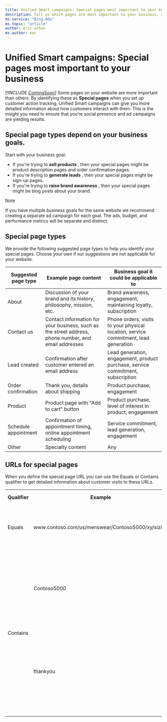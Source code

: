 ```yaml
---
title: Unified Smart campaigns: Special pages most important to your business
description: Tell us which pages are most important to your business, and we can give you specific data on customer actions on those pages.
ms.service: "Bing-Ads"
ms.topic: "article"
author: eric-urban
ms.author: eur
---
```


# Unified Smart campaigns: Special pages most important to your business

[!INCLUDE [ComingSoon](./includes/ComingSoon.md)]
Some pages on your website are more important than others. By identifying these as **Special pages** when you set up customer action tracking, Unified Smart campaigns can give you more detailed information about how customers interact with them. This is the insight you need to ensure that you’re social presence and ad campaigns are yielding results.

## Special page types depend on your business goals.

Start with your business goal:

- If you're trying to **sell products** , then your special pages might be product description pages and order confirmation pages.
- If you're trying to **generate leads** , then your special pages might be sign-up pages.
- If you're trying to **raise brand awareness** , then your special pages might be blog posts about your brand.

> [!NOTE]
> If you have multiple business goals for the same website we recommend creating a separate ad campaign for each goal. The ads, budget, and performance metrics will be separate and distinct.

## Special page types

We provide the following suggested page types to help you identify your special pages. Choose your own if our suggestions are not applicable for your website.

|Suggested page type|Example page content|Business goal it could be applicable to|
|---|---|---|
|About|Discussion of your brand and its history, philosophy, mission, etc.|Brand awareness, engagement, maintaining loyalty, subscription|
|Contact us|Contact information for your business, such as the street address, phone number, and email addresses|Phone orders, visits to your physical location, service commitment, lead generation|
|Lead created|Confirmation after customer entered an email address|Lead generation, engagement, product purchase, service commitment, subscription|
|Order confirmation|Thank you, details about shipping|Product purchase, engagement|
|Product|Product page with "Add to cart" button|Product purchase, level of interest in product, engagement|
|Schedule appointment|Confirmation of appointment timing, online appointment scheduling|Service commitment, lead generation, engagement|
|Other|Specialty content|Any|

## URLs for special pages

When you define the special page URL you can use the Equals or Contains qualifier to get detailed information about customer visits to these URLs.

<table>
  <tr>
    <th scope="col">Qualifier</th>
    <th scope="col">Example</th>
    <th scope="col">Why you might use it</th>
  </tr>
  <tr>
    <td>Equals</td>
    <td>www.contoso.com/us/menswear/Contoso5000/xy/sizing</td>
    <td>You want details about customer visits to one specific page.</td>
  </tr>
  <tr>
    <td rowspan="2" style="vertical-align:middle">Contains</td>
    <td>Contoso5000</td>
    <td>You want details about customer visits to any URL with your domain that contains this specific brand in the URL.</td>
  </tr>
  <tr>
    <td>thankyou</td>
    <td>You want details about customer visits to every product confirmation page on your website that contains this phrase in its URL.</td>
  </tr>
</table>


